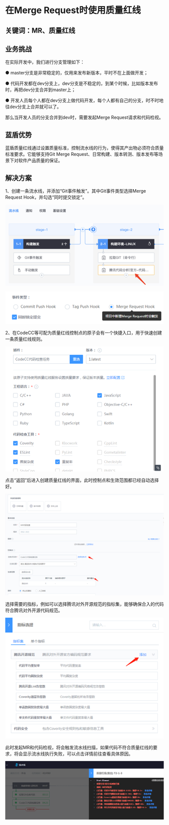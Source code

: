 # 在Merge Request时使用质量红线


## 关键词：MR、质量红线 <a id="&#x51C6;&#x5907;&#x4E8B;&#x9879;"></a>

## 业务挑战 <a id="&#x51C6;&#x5907;&#x4E8B;&#x9879;"></a>

在实际开发中，我们进行分支管理如下：

● master分支是非常稳定的，仅用来发布新版本，平时不在上面做开发；

● 代码开发都在dev分支上，dev分支是不稳定的，到某个时候，比如版本发布时，再把dev分支合并到master上；

● 开发人员每个人都在dev分支上做代码开发，每个人都有自己的分支，时不时地往dev分支上合并就可以了。

那么当开发人员的分支合并到dev时，需要发起Merge Request请求和代码检视。

## 蓝盾优势 <a id="&#x51C6;&#x5907;&#x4E8B;&#x9879;"></a>

蓝盾质量红线通过设置质量标准，控制流水线的行为，使得其产出物必须符合质量标准要求。它能够支持Git Merge Request、日常构建、版本转测、版本发布等场景下对软件产品质量的保证。


## 解决方案 <a id="&#x51C6;&#x5907;&#x4E8B;&#x9879;"></a>

1、创建一条流水线，并添加“Git事件触发”。其中Git事件类型选择Merge Request Hook，并勾选“同时提交锁定”。

![&#x56FE;1](../../.gitbook/assets/scene-mr-quality-redline-a.png)

![&#x56FE;1](../../.gitbook/assets/scene-mr-quality-redline-b.png)

2、在CodeCC等可配为质量红线控制点的原子会有一个快捷入口，用于快速创建一条质量红线规则。

![&#x56FE;1](../../.gitbook/assets/scene-mr-quality-redline-c.png)

点击“返回”后进入创建质量红线的界面，此时控制点和生效范围都已经自动选择好。

![&#x56FE;1](../../.gitbook/assets/scene-mr-quality-redline-d.png)

选择需要的指标，例如可以选择腾讯对外开源规范的指标集，能够确保合入的代码符合腾讯对外开源代码规范。

![&#x56FE;1](../../.gitbook/assets/scene-mr-quality-redline-e.png)

此时发起MR和代码检视，将会触发流水线扫描，如果代码不符合质量红线的要求，将会显示流水线执行失败，可以点击详情前往查看具体原因。

![&#x56FE;1](../../.gitbook/assets/scene-mr-quality-redline-f.png)